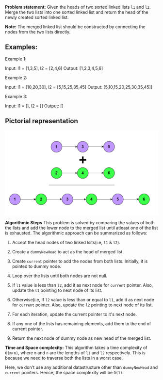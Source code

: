 **Problem statement:**
Given the heads of two sorted linked lists `l1` and `l2`. Merge the two lists into one sorted linked list and return the head of the newly created sorted linked list.

**Note:** The merged linked list should be constructed by connecting the nodes from the two lists directly.


## Examples:
Example 1:

Input: l1 = [1,3,5], l2 = [2,4,6]
Output: [1,2,3,4,5,6]

Example 2:

Input: l1 = [10,20,30], l2 = [5,15,25,35,45]
Output: [5,10,15,20,25,30,35,45]]

Example 3: 

Input: l1 = [], l2 = []
Output: []

## Pictorial representation

 ![Screenshot](../../../../images/merge-linkedlist.png)

**Algorithmic Steps**
This problem is solved by comparing the values of both the lists and add the lower node to the merged list until atleast one of the list is exhausted. The algorithmic approach can be summarized as follows: 

1. Accept the head nodes of two linked lsits(i.e, `l1` & `l2`).
   
2. Create a `dummyNewHead` to act as the head of merged list.

3. Create `current` pointer to add the nodes from both lists. Initially, it is pointed to dummy node.

4. Loop over the lists until both nodes are not null.

5. If `l1` value is less than `l2`, add it as next node for `current` pointer. Also, update the `l1` pointing to next node of its list.

6. Otherwise(i.e, If `l2` value is less than or equal to `l1`, add it as next node for `current` pointer. Also, update the `l2` pointing to next node of its list.
   
7.  For each iteration, update the current pointer to it's next node.

8. If any one of the lists has remaining elements, add them to the end of current pointer.

9. Return the next node of dummy node as new head of the merged list.

**Time and Space complexity:**
This algorithm takes a time complexity of `O(m+n)`, where `m` and `n` are the lengths of `l1` and `l2` respectively. This is because we need to traverse both the lists in a worst case. 

Here, we don't use any additional datastructure other than `dummyNewHead` and `current` pointers. Hence, the space complexity will be `O(1)`.
